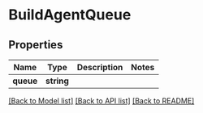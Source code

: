 # BuildAgentQueue

## Properties
Name | Type | Description | Notes
------------ | ------------- | ------------- | -------------
**queue** | **string** |  | 

[[Back to Model list]](../README.md#documentation-for-models) [[Back to API list]](../README.md#documentation-for-api-endpoints) [[Back to README]](../README.md)


